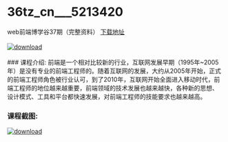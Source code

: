 # 36tz_cn___5213420
web前端博学谷37期（完整资料）
[下载地址](http://www.36tz.cn/article/5213420 "下载地址")
<br/></br>[![download](http://36tz.cn/muke_img/2020_05_2-157-300x176.png "下载地址")](http://www.36tz.cn/article/5213420 "下载地址")
<br/></br>### 课程介绍:
前端是一个相对比较新的行业，互联网发展早期（1995年~2005年）是没有专业的前端工程师的。随着互联网的发展，大约从2005年开始，正式 的前端工程师角色被行业认可，到了2010年，互联网开始全面进入移动时代，前端工程师的地位越来越重要，前端领域的技术发展也越来越快，各种新的思想、 设计模式、工具和平台都快速发展，对前端工程师的技能要求也越来越高。

### 课程截图:
[![download](http://36tz.cn/muke_img/2020_05_1-164.png "下载地址")](http://www.36tz.cn/article/5213420 "下载地址")
